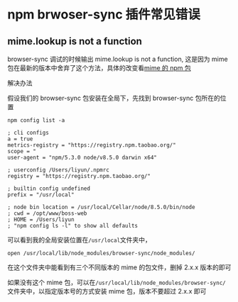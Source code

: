 # npm brwoser-sync 插件常见错误

## mime.lookup is not a function

browser-sync 调试的时候输出 mime.lookup is not a function,
这是因为 mime 包在最新的版本中舍弃了这个方法，具体的改变看[mime 的 npm 包](https://www.npmjs.com/package/mime)

解决办法

假设我们的 browser-sync 包安装在全局下，先找到 browser-sync 包所在的位置

```
npm config list -a

; cli configs
a = true
metrics-registry = "https://registry.npm.taobao.org/"
scope = "
user-agent = "npm/5.3.0 node/v8.5.0 darwin x64"

; userconfig /Users/liyun/.npmrc
registry = "https://registry.npm.taobao.org/"

; builtin config undefined
prefix = "/usr/local"

; node bin location = /usr/local/Cellar/node/8.5.0/bin/node
; cwd = /opt/www/boss-web
; HOME = /Users/liyun
; "npm config ls -l" to show all defaults
```

可以看到我的全局安装位置在`/usr/local`文件夹中，

```
open /usr/local/lib/node_modules/browser-sync/node_modules/
```

在这个文件夹中能看到有三个不同版本的 mime 的包文件，删掉 2.x.x 版本的即可

如果没有这个 mime 包，可以在`/usr/local/lib/node_modules/browser-sync/`文件夹中，以指定版本号的方式安装 mime 包，版本不要超过 2.x.x 即可
